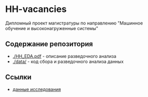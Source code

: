 # HH-vacancies
Дипломный проект магистратуры по направлению "Машинное обучение и высоконагруженные системы"

## Содержание репозитория

* [./HH_EDA.pdf](./HH_EDA.pdf) - описание разведочного анализа
* [./data/](./data/) - код сбора и разведочного анализа данных

## Ссылки

* [данные исследования](https://drive.google.com/drive/folders/1TEBXF4IuvTGobAxlQIMFJN4qFEC01VI4?usp=share_link)
